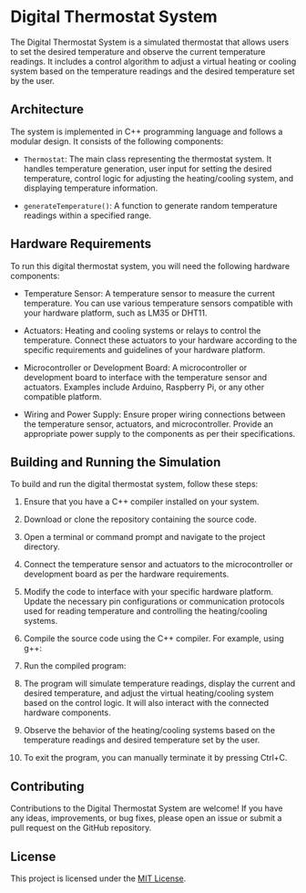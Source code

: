 # Digital Thermostat System

The Digital Thermostat System is a simulated thermostat that allows users to set the desired temperature and observe the current temperature readings. It includes a control algorithm to adjust a virtual heating or cooling system based on the temperature readings and the desired temperature set by the user.

## Architecture

The system is implemented in C++ programming language and follows a modular design. It consists of the following components:

- `Thermostat`: The main class representing the thermostat system. It handles temperature generation, user input for setting the desired temperature, control logic for adjusting the heating/cooling system, and displaying temperature information.

- `generateTemperature()`: A function to generate random temperature readings within a specified range.

## Hardware Requirements

To run this digital thermostat system, you will need the following hardware components:

- Temperature Sensor: A temperature sensor to measure the current temperature. You can use various temperature sensors compatible with your hardware platform, such as LM35 or DHT11.

- Actuators: Heating and cooling systems or relays to control the temperature. Connect these actuators to your hardware according to the specific requirements and guidelines of your hardware platform.

- Microcontroller or Development Board: A microcontroller or development board to interface with the temperature sensor and actuators. Examples include Arduino, Raspberry Pi, or any other compatible platform.

- Wiring and Power Supply: Ensure proper wiring connections between the temperature sensor, actuators, and microcontroller. Provide an appropriate power supply to the components as per their specifications.

## Building and Running the Simulation

To build and run the digital thermostat system, follow these steps:

1. Ensure that you have a C++ compiler installed on your system.

2. Download or clone the repository containing the source code.

3. Open a terminal or command prompt and navigate to the project directory.

4. Connect the temperature sensor and actuators to the microcontroller or development board as per the hardware requirements.

5. Modify the code to interface with your specific hardware platform. Update the necessary pin configurations or communication protocols used for reading temperature and controlling the heating/cooling systems.

6. Compile the source code using the C++ compiler. For example, using g++:


7. Run the compiled program:


8. The program will simulate temperature readings, display the current and desired temperature, and adjust the virtual heating/cooling system based on the control logic. It will also interact with the connected hardware components.

9. Observe the behavior of the heating/cooling systems based on the temperature readings and desired temperature set by the user.

10. To exit the program, you can manually terminate it by pressing Ctrl+C.

## Contributing

Contributions to the Digital Thermostat System are welcome! If you have any ideas, improvements, or bug fixes, please open an issue or submit a pull request on the GitHub repository.

## License

This project is licensed under the [MIT License](LICENSE).
